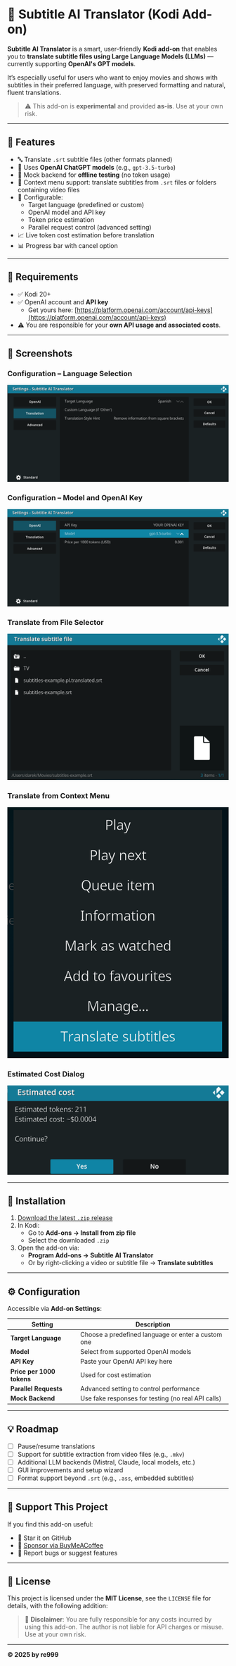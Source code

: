 # 🧠 Subtitle AI Translator (Kodi Add-on)

**Subtitle AI Translator** is a smart, user-friendly **Kodi add-on** that enables you to **translate subtitle files using Large Language Models (LLMs)** — currently supporting **OpenAI's GPT models**.

It’s especially useful for users who want to enjoy movies and shows with subtitles in their preferred language, with preserved formatting and natural, fluent translations.

> ⚠️ This add-on is **experimental** and provided **as-is**. Use at your own risk.

---

## 🎯 Features

- 🔤 Translate `.srt` subtitle files (other formats planned)
- 🤖 Uses **OpenAI ChatGPT models** (e.g., `gpt-3.5-turbo`)
- 🧪 Mock backend for **offline testing** (no token usage)
- 📂 Context menu support: translate subtitles from `.srt` files or folders containing video files
- 🔧 Configurable:
  - Target language (predefined or custom)
  - OpenAI model and API key
  - Token price estimation
  - Parallel request control (advanced setting)
- 📈 Live token cost estimation before translation
- 📊 Progress bar with cancel option

---

## 🧰 Requirements

- ✅ Kodi 20+
- ✅ OpenAI account and **API key**
  - Get yours here: [https://platform.openai.com/account/api-keys](https://platform.openai.com/account/api-keys)
- ⚠️ You are responsible for your **own API usage and associated costs**.

---

## 📸 Screenshots

### Configuration – Language Selection
![Language Configuration](resources/screenshots/configuration_langugage.png)

### Configuration – Model and OpenAI Key
![Model Configuration](resources/screenshots/configuration_model.png)

### Translate from File Selector
![File Selector](resources/screenshots/translate_file_selector.png)

### Translate from Context Menu
![Context Menu](resources/screenshots/translate_context_menu.png)

### Estimated Cost Dialog
![Cost Estimation](resources/screenshots/cost_estimation.png)

---

## 🚀 Installation

1. [Download the latest `.zip` release](https://github.com/re999/script.program.sub-ai-translator/releases)
2. In Kodi:
   - Go to **Add-ons → Install from zip file**
   - Select the downloaded `.zip`
3. Open the add-on via:
   - **Program Add-ons → Subtitle AI Translator**
   - Or by right-clicking a video or subtitle file → **Translate subtitles**

---

## ⚙️ Configuration

Accessible via **Add-on Settings**:

| Setting | Description |
|--------|-------------|
| **Target Language** | Choose a predefined language or enter a custom one |
| **Model** | Select from supported OpenAI models |
| **API Key** | Paste your OpenAI API key here |
| **Price per 1000 tokens** | Used for cost estimation |
| **Parallel Requests** | Advanced setting to control performance |
| **Mock Backend** | Use fake responses for testing (no real API calls) |

---

## 💡 Roadmap

- [ ] Pause/resume translations
- [ ] Support for subtitle extraction from video files (e.g., `.mkv`)
- [ ] Additional LLM backends (Mistral, Claude, local models, etc.)
- [ ] GUI improvements and setup wizard
- [ ] Format support beyond `.srt` (e.g., `.ass`, embedded subtitles)

---

## 🤝 Support This Project

If you find this add-on useful:

- 🌟 Star it on GitHub
- 🧡 [Sponsor via BuyMeACoffee](https://buymeacoffee.com/re999)
- 🐛 Report bugs or suggest features

---

## 📜 License

This project is licensed under the **MIT License**, see the `LICENSE` file for details, with the following addition:

> 🧾 **Disclaimer**: You are fully responsible for any costs incurred by using this add-on. The author is not liable for API charges or misuse. Use at your own risk.

---

**© 2025 by re999**
